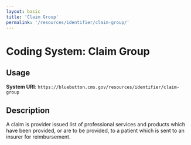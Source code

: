 ```yaml
---
layout: basic
title: 'Claim Group'
permalink: '/resources/identifier/claim-group/'
---
```

# Coding System: Claim Group

## Usage

**System URI**: `https://bluebutton.cms.gov/resources/identifier/claim-group`

## Description
A claim is provider issued list of professional services and products which have been provided, or are to be provided, to a patient which is sent to an insurer for reimbursement.

